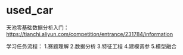 # used_car
天池零基础数据分析入门：https://tianchi.aliyun.com/competition/entrance/231784/information

学习任务流程：
1.赛题理解
2.数据分析
3.特征工程
4.建模调参
5.模型融合
